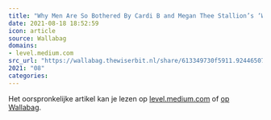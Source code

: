 ```yaml
---
title: "Why Men Are So Bothered By Cardi B and Megan Thee Stallion’s ‘WAP’"
date: 2021-08-18 18:52:59
icon: article
source: Wallabag
domains:
- level.medium.com
src_url: "https://wallabag.thewiserbit.nl/share/613349730f5911.92446507"
2021: "08"
categories:
---
```

Het oorspronkelijke artikel kan je lezen op [level.medium.com](https://level.medium.com/why-men-are-so-bothered-by-cardi-b-and-megan-thee-stallions-wap-94aed0bb7024) of [op Wallabag](https://wallabag.thewiserbit.nl/share/613349730f5911.92446507). 